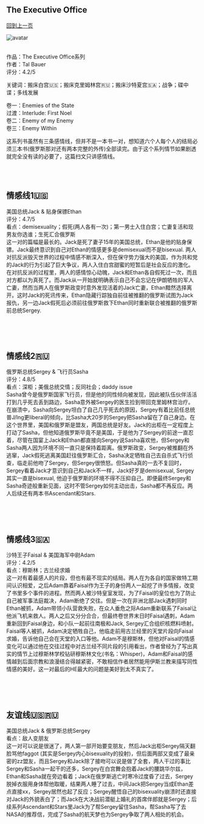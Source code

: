 ## The Executive Office
[回到上一页](https://boheme13.github.io/books/)  &nbsp;&nbsp;

![avatar](https://c.min.ms/t/d/member/c/100/100909/pagegallery/1618068280/d758cdc6.jpg)
<br>
<br>


作品：The Executive Office系列 <br>
作者：Tal Bauer <br>
评分：4.2/5 <br>

关键词：搬床白宫🇺🇸；搬床克里姆林宫🇷🇺；搬床沙特夏宫🇸🇦；战争；碟中谍；多线发展 <br>

卷一：Enemies of the State <br>
过渡：Interlude: First Noel <br>
卷二：Enemy of my Enemy <br>
卷三：Enemy Within <br>

这系列书虽然有三条感情线，但并不是一本书一对，想知道六个人每个人的结局必须三本书(俄罗斯那对还有两本完整的外传)全部读完。由于这个系列情节如果剧透就完全没有读的必要了，这篇扫文只讲感情线。

<br>
<br>

## 情感线1🇺🇸
美国总统Jack & 贴身保镖Ethan <br>
评分：4.7/5 <br>
看点：demisexuality；假死(两人各有一次)；第一男士入住白宫；亡妻复活和现男友你选谁；生死汇合俄罗斯 <br>
这一对的篇幅是最长的。Jack是死了妻子15年的美国总统，Ethan是他的贴身保镖。Jack最终意识到自己对Ethan的情感更多是demisexual而不是bisexual. 两人对抗反派毁灭世界的过程中情感不断深入，但在保守势力强大的美国，作为共和党的Jack的行为引起了巨大争议，两人入住白宫甜蜜的短暂后是社会反应的激化。在对抗反派的过程里，两人的感情惊心动魄，Jack和Ethan各自假死过一次，而且对方都以为真死了。而Jack从一开始就明确表示自己不会忘记在伊朗牺牲的军人亡妻，然而当两人在俄罗斯政变时意外发现活着的Jack亡妻，Ethan黯然选择离开。这时Jack的死讯传来，Ethan隐藏行踪独自前往被推翻的俄罗斯试图为Jack报仇，另一边Jack假死后必须前往俄罗斯救下Ethan同时重新联合被推翻的俄罗斯前总统Sergey. 

<br>
<br>
<br>

## 情感线2🇷🇺
俄罗斯总统Sergey & 飞行员Sasha <br>
评分：4.8/5 <br>
看点：深柜；美俄总统交情；反同社会；daddy issue <br>
Sasha曾今是俄罗斯国家飞行员，但是他的同性倾向被发现，因此被队伍伙伴活活打到几乎死去丢到路边，Sasha意外被Sergey的医生捡到带回克里姆林宫治疗。在崩溃中，Sasha向Sergey坦白了自己几乎死去的原因，Sergey有着比前任总统普J/lng更liberal的倾向，比Sasha大20岁的Sergey把Sasha留在了自己身边。在这个世界里，美国和俄罗斯是盟友，两国总统是好友。Jack的出柜在一定程度上打动了Sasha，但他知道俄罗斯毕竟不是美国，于是他为了Sergey的前途一直忍着，尽管在国宴上Jack和Ethan都直接向Sergey说Sasha喜欢他，但Sergey和Sasha两人因为环境不同一直只是保持着距离。俄罗斯政变，Sergey被推翻在外逃窜，Jack假死逃离美国赶往俄罗斯汇合，Sasha决定牺牲自己去自杀式飞行侦查，临走前他吻了Sergey，但Sergey很愤怒。但Sasha真的一去不复回时，Sergey看着Jack才意识到自己和Jack不一样，Jack好歹是demisexual, Sergey其实一直是bisexual, 他迫于俄罗斯的环境不得不压抑自己。即便最终Sergey和Sasha奇迹般重新见面，这时不管Sergey如何主动出击，Sasha都不再反应。两人后续还有两本书Ascendant和Stars. 

<br>
<br>
<br>

## 情感线3🇸🇦
沙特王子Faisal & 美国海军中尉Adam <br>
评分：4.2/5 <br>
看点：穆斯林；古兰经求婚 <br>
这一对有着最感人的片段，但也有最不现实的结局。两人在为各自的国家做特工期间认识相爱，之后Adam靠着Faisal作为王子的身份两人一起挖了许多情报，改变了书里多个事件的进程。然而两人被沙特皇室发现，为了Faisal的皇位也为了防止自己被军事法庭裁决，Adam断绝了交往。但是一次在非洲北部Jack遇刺同时Ethan被抓，Adam带领小队营救失败，在众人垂危之际Adam重新联系了Faisal让他派飞机来救人。两人之后又分分合合，但最终卷世界末日时Faisal遇刺，Adam重新回到Faisal身边，和小队一起前往南极和Jack, Sergey汇合组织核燃料喷射。Faisal等人被抓，Adam决定牺牲自己，他临走前用古兰经里的天堂片段向Faisal求婚，告诉他自己会在天堂的入口等他。Adam不是穆斯林，但他对Faisal的情感变化可以通过他在交往过程中对古兰经不同片段的引用看出，作者曾经为了写出真实的情节上过穆斯林学校钻研穆斯林文化(书名：Whisper)，Adam和Faisal的感情越到后面宗教和浪漫结合得越紧密，不敢相信作者居然能用伊斯兰教来描写同性情感的美好。这一对最后的HE最大的问题是美好到太不真实了。

<br>
<br>
<br>

## 友谊线🇺🇸🇷🇺
美国总统Jack & 俄罗斯总统Sergey<br>
看点：敌人变朋友<br>
这一对可以说是很迷了，两人第一部开始要变朋友，然后Jack出柜Sergey隔天翻脸骂他faggot (其实是Sergey内心bisexuality的投射)，但后面两部又变成了最亲密的zz盟友，而且Sergey和Jack除了接吻可以说是做了全套，两人干过的事比Sergey和Sasha一起干的还多，Sergey在白宫舞会抱着Jack的腰跳华尔兹，Ethan和Sasha就在旁边看着；Jack在俄罗斯逃亡时寒冷过度昏了过去，Sergey脱掉衣服用身体帮他取暖，结果两人睡了过去，中间Jack把Sergey当成Ethan差点直接xx，Sergey居然也起了反应；Sergey醒悟自己的bisexuality崩溃时还直接对Jack的外貌表白了；而Jack在大决战前潜艇上婚礼的首席伴郎就是Sergey；后续系列Ascendant和Stars里Jack为了帮Sergey留住Sasha，帮Sasha写了去NASA的推荐信，完成了Sasha的航天梦也为Sergey争取了两人相处的机会。